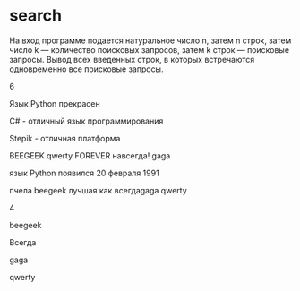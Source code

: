 # search
На вход программе подается натуральное число n, затем n строк, затем число k — количество поисковых запросов, затем k строк — поисковые запросы. 
Вывод всех введенных строк, в которых встречаются одновременно все поисковые запросы.

6

Язык Python прекрасен

C# - отличный язык программирования

Stepik - отличная платформа

BEEGEEK qwerty FOREVER навсегда! gaga

язык Python появился 20 февраля 1991

пчела beegeek лучшая как всегдаgaga qwerty

4

beegeek

Всегда

gaga

qwerty
